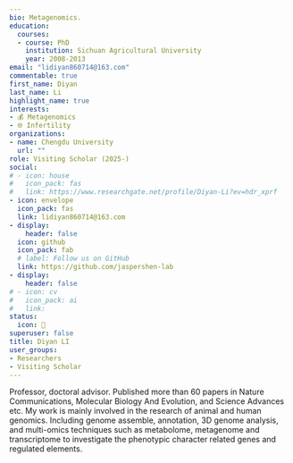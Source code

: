 ```yaml
---
bio: Metagenomics.
education:
  courses:
  - course: PhD
    institution: Sichuan Agricultural University
    year: 2008-2013
email: "lidiyan860714@163.com"
commentable: true
first_name: Diyan
last_name: Li
highlight_name: true
interests:
- 💰 Metagenomics
- 🌐 Infertility
organizations:
- name: Chengdu University
  url: ""
role: Visiting Scholar (2025-)
social:
# - icon: house
#   icon_pack: fas
#   link: https://www.researchgate.net/profile/Diyan-Li?ev=hdr_xprf
- icon: envelope
  icon_pack: fas
  link: lidiyan860714@163.com
- display:
    header: false
  icon: github
  icon_pack: fab
  # label: Follow us on GitHub
  link: https://github.com/jaspershen-lab
- display:
    header: false
# - icon: cv
#   icon_pack: ai
#   link: 
status:
  icon: 👻
superuser: false
title: Diyan LI
user_groups:
- Researchers
- Visiting Scholar
---
```


Professor, doctoral advisor. Published more than 60 papers in Nature Communications, Molecular Biology And Evolution, and Science Advances etc. My work is mainly involved in the research of animal and human genomics. Including genome assemble, annotation, 3D genome analysis, and multi-omics techniques such as metabolome, metagenome and transcriptome to investigate the phenotypic character related genes and regulated elements.
